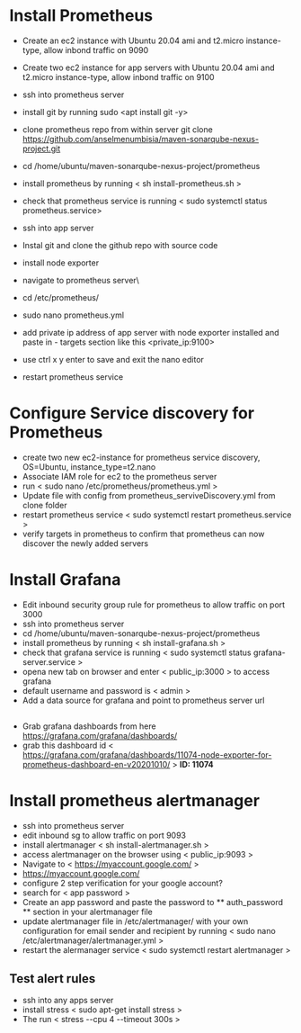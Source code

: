# Install Prometheus
- Create an ec2 instance with Ubuntu 20.04 ami and t2.micro instance-type, allow inbond traffic on 9090
- Create two ec2 instance  for app servers with Ubuntu 20.04 ami and t2.micro instance-type, allow inbond traffic on 9100
- ssh into prometheus server 
- install git by running sudo <apt install git -y>
- clone prometheus repo from within server git clone https://github.com/anselmenumbisia/maven-sonarqube-nexus-project.git
- cd /home/ubuntu/maven-sonarqube-nexus-project/prometheus
- install prometheus by running < sh install-prometheus.sh >
- check that prometheus service is running < sudo systemctl status prometheus.service>

- ssh into app server 
- Instal git and clone the github repo with source code
- install node exporter <sh install-node-exporter.sh>

- navigate to prometheus server\
- cd /etc/prometheus/
- sudo nano prometheus.yml
- add private ip address of app server with node exporter installed and paste in - targets section like this <private_ip:9100>
- use ctrl x y enter to save and exit the nano editor
- restart prometheus service <sudo systemctl restart prometheus.service>

# Configure Service discovery for Prometheus
- create two new ec2-instance for prometheus service discovery, OS=Ubuntu, instance_type=t2.nano
- Associate IAM role for ec2 to the prometheus server 
- run < sudo nano /etc/prometheus/prometheus.yml >
- Update file with config from prometheus_serviveDiscovery.yml from clone folder
- restart prometheus service < sudo systemctl restart prometheus.service >
- verify targets in prometheus to confirm that prometheus can now discover the newly added servers

# Install Grafana
- Edit inbound security group rule for prometheus to allow traffic on port 3000
- ssh into prometheus server 
- cd /home/ubuntu/maven-sonarqube-nexus-project/prometheus
- install prometheus by running < sh install-grafana.sh >
- check that grafana service is running < sudo systemctl status grafana-server.service >
- opena  new tab on browser and enter < public_ip:3000 > to access grafana
- default username and password is < admin >
- Add a data source for grafana and point to prometheus server url

##
- Grab grafana dashboards from here https://grafana.com/grafana/dashboards/ 
- grab this dashboard id < https://grafana.com/grafana/dashboards/11074-node-exporter-for-prometheus-dashboard-en-v20201010/ >  **ID: 11074**

# Install prometheus alertmanager
- ssh into prometheus server
- edit inbound sg to allow traffic on port 9093
- install alertmanager < sh install-alertmanager.sh >
- access alertmanager on the browser using < public_ip:9093 >
- Navigate to < https://myaccount.google.com/ > 
- https://myaccount.google.com/
- configure 2 step verification for your google account? 
- search for < app password >
- Create an app password and paste the password to  ** auth_password ** section in your alertmanager file
- update alertmanager file in /etc/alertmanager/ with your own configuration for email sender and   recipient by running < sudo nano /etc/alertmanager/alertmanager.yml >
- restart the alermanager service < sudo systemctl restart alertmanager >


## Test alert rules
- ssh into any apps server
- install stress < sudo apt-get install stress >
- The run < stress --cpu 4 --timeout 300s >


